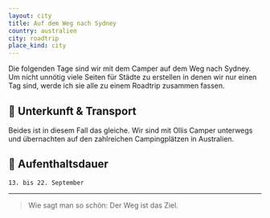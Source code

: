 ```yaml
---
layout: city
title: Auf dem Weg nach Sydney
country: australien
city: roadtrip
place_kind: city
---
```

Die folgenden Tage sind wir mit dem Camper auf dem Weg nach Sydney.
Um nicht unnötig viele Seiten für Städte zu erstellen in denen wir nur einen Tag sind, werde ich sie alle zu einem Roadtrip zusammen fassen.

## 🏨 Unterkunft & Transport

Beides ist in diesem Fall das gleiche. Wir sind mit Ollis Camper unterwegs und übernachten auf den zahlreichen Campingplätzen in Australien.

## 📅 Aufenthaltsdauer

`13. bis 22. September`

---

> Wie sagt man so schön: Der Weg ist das Ziel.
